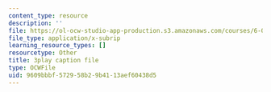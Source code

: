```yaml
---
content_type: resource
description: ''
file: https://ol-ocw-studio-app-production.s3.amazonaws.com/courses/6-0001-introduction-to-computer-science-and-programming-in-python-fall-2016/9609bbbf572958b29b4113aef60438d5_ncpb4wIsQu8.vtt
file_type: application/x-subrip
learning_resource_types: []
resourcetype: Other
title: 3play caption file
type: OCWFile
uid: 9609bbbf-5729-58b2-9b41-13aef60438d5
---
```

